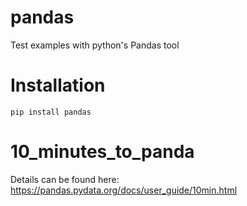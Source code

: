 # pandas
Test examples with python's Pandas tool

# Installation
``pip install pandas``

# 10_minutes_to_panda
Details can be found here: https://pandas.pydata.org/docs/user_guide/10min.html